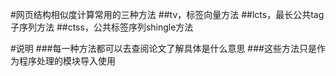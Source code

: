 #网页结构相似度计算常用的三种方法
##tv，标签向量方法
##lcts，最长公共tag子序列方法
##ctss，公共标签序列shingle方法

#说明
###每一种方法都可以去查阅论文了解具体是什么意思
###这些方法只是作为程序处理的模块导入使用